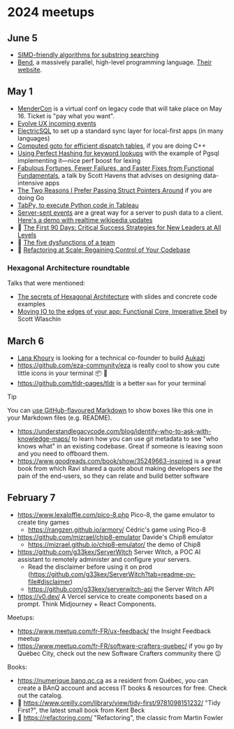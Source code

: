 # 2024 meetups

## June 5

- [SIMD-friendly algorithms for substring searching](http://0x80.pl/articles/simd-strfind.html)
- [Bend](https://github.com/HigherOrderCO/Bend), a massively parallel, high-level programming language. [Their website](https://higherorderco.com/).

## May 1

- [MenderCon](https://mendercon.com/) is a virtual conf on legacy code that will take place on May 16. Ticket is "pay what you want".
- [Evolve UX incoming events](https://www.eventbrite.ca/o/evolving-web-1752134685)
- [ElectricSQL](https://electric-sql.com/) to set up a standard sync layer for local-first apps (in many languages)
- [Computed goto for efficient dispatch tables](https://eli.thegreenplace.net/2012/07/12/computed-goto-for-efficient-dispatch-tables), if you are doing C++
- [Using Perfect Hashing for keyword lookups](https://news.ycombinator.com/item?id=18879185) with the example of Pgsql implementing it—nice perf boost for lexing
- [Fabulous Fortunes, Fewer Failures, and Faster Fixes from Functional Fundamentals](https://www.youtube.com/watch?v=FskIb9SariI), a talk by Scott Havens that advises on designing data-intensive apps
- [The Two Reasons I Prefer Passing Struct Pointers Around](https://preslav.me/2024/04/23/two-reasons-to-prefer-struct-pointers-in-golang/#consistency) if you are doing Go
- [TabPy, to execute Python code in Tableau](https://www.tableau.com/developer/tools/python-integration-tabpy)
- [Server-sent events](https://developer.mozilla.org/en-US/docs/Web/API/Server-sent_events/Using_server-sent_events) are a great way for a server to push data to a client. [Here's a demo with realtime wikipedia updates](https://htmx.lol/)
- 📘 [The First 90 Days: Critical Success Strategies for New Leaders at All Levels](https://www.goodreads.com/book/show/15824358-the-first-90-days)
- 📕 [The five dysfunctions of a team](https://www.goodreads.com/book/show/21343.The_five_dysfunctions_of_a_team)
- 📙 [Refactoring at Scale: Regaining Control of Your Codebase](https://www.goodreads.com/book/show/53483751-refactoring-at-scale)

### Hexagonal Architecture roundtable

Talks that were mentioned:
- [The secrets of Hexagonal Architecture](https://www.nicoespeon.com/en/2019/03/the-secrets-of-hexagonal-architecture/) with slides and concrete code examples
- [Moving IO to the edges of your app: Functional Core, Imperative Shell](https://www.youtube.com/watch?v=P1vES9AgfC4) by Scott Wlaschin

## March 6

- [Lana Khoury](https://www.linkedin.com/in/lakhoury/) is looking for a technical co-founder to build [Aukazi](https://www.aukazi.com/)
- https://github.com/eza-community/eza is really cool to show you cute little icons in your terminal 📦 🚀
- https://github.com/tldr-pages/tldr is a better `man` for your terminal

> [!TIP]
> You can [use GitHub-flavoured Markdown](https://github.com/orgs/community/discussions/16925) to show boxes like this one in your Markdown files (e.g. README).

- https://understandlegacycode.com/blog/identify-who-to-ask-with-knowledge-maps/ to learn how you can use git metadata to see "who knows what" in an existing codebase. Great if someone is leaving soon and you need to offboard them.
- https://www.goodreads.com/book/show/35249663-inspired is a great book from which Ravi shared a quote about making developers *see* the pain of the end-users, so they can relate and build better software

## February 7

- https://www.lexaloffle.com/pico-8.php Pico-8, the game emulator to create tiny games
  - https://rangzen.github.io/armory/ Cédric's game using Pico-8
- https://github.com/mizrael/chip8-emulator Davide's Chip8 emulator
  - https://mizrael.github.io/chip8-emulator/ the demo of Chip8
- https://github.com/g33kex/ServerWitch Server Witch, a POC AI assistant to remotely administer and configure your servers.
  - Read the disclaimer before using it on prod (https://github.com/g33kex/ServerWitch?tab=readme-ov-file#disclaimer)
  - https://github.com/g33kex/serverwitch-api the Server Witch API
- https://v0.dev/ A Vercel service to create components based on a prompt. Think Midjourney + React Components.

Meetups:
- https://www.meetup.com/fr-FR/ux-feedback/ the Insight Feedback meetup
- https://www.meetup.com/fr-FR/software-crafters-quebec/ if you go by Québec City, check out the new Software Crafters community there 😉

Books:
- https://numerique.banq.qc.ca as a resident from Québec, you can create a BAnQ account and access IT books & resources for free. Check out the catalog.
- 📕 https://www.oreilly.com/library/view/tidy-first/9781098151232/ "Tidy First?", the latest small book from Kent Beck
- 📕 https://refactoring.com/ "Refactoring", the classic from Martin Fowler
